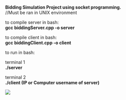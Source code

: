 <b>Bidding Simulation Project using socket programming.</b> <br>
//Must be ran in UNIX environment

to compile server in bash: <br>
<b>gcc biddingServer.cpp -o server</b>

to compile client in bash: <br>
<b>gcc biddingClient.cpp -o client</b>

to run in bash:

terminal 1 <br>
<b>./server</b>

terminal 2 <br>
<b>./client (IP or Computer username of server)</b>

<img src="https://cdn.discordapp.com/attachments/506644007515062272/520451868506193933/biddingSim.jpeg"/>

